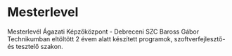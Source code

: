 # Mesterlevel
Mesterlevél Ágazati Képzőközpont - Debreceni SZC Baross Gábor Technikumban eltöltött 2 évem alatt készített programok, szoftverfejlesztő- és tesztelő szakon.
